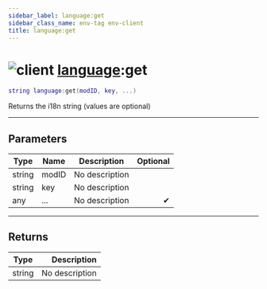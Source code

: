 ```yaml
---
sidebar_label: language:get
sidebar_class_name: env-tag env-client
title: language:get
---
```


# <img src='/img/wiki/client.png' alt='client' data-tag='env-tag' /> [language](../language/README.md):get

```lua
string language:get(modID, key, ...)
```

Returns the i18n string (values are optional)<br/>

-----------------
## Parameters

| Type   | Name | Description | Optional |
| ------ | ---- | ----------- | -------: |
| string | modID | No description |   |
| string | key | No description |   |
| any | ... | No description | ✔ |

-----------------
## Returns

| Type   | Description |
| ------ | ----------: |
| string | No description |
